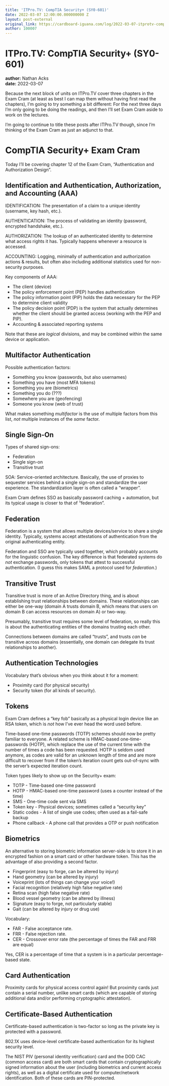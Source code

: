 ```yaml
---
title: 'ITPro.TV: CompTIA Security+ (SY0-601)'
date: 2022-03-07 12:00:00.000000000 Z
layout: post-external
original_link: https://cardboard-iguana.com/log/2022-03-07-itprotv-comptia-security-plus.html
author: 100007
---
```


# ITPro.TV: CompTIA Security+ (SY0-601)

**author:** Nathan Acks  
**date:** 2022-03-07

Because the next block of units on ITPro.TV cover three chapters in the Exam Cram (at least as best I can map them without having first read the chapters), I’m going to try something a bit different: For the next three days I’m only going to be doing the readings, and then I’ll set Exam Cram aside to work on the lectures.

I’m going to continue to title these posts after ITPro.TV though, since I’m thinking of the Exam Cram as just an adjunct to that.

# CompTIA Security+ Exam Cram

Today I’ll be covering chapter 12 of the Exam Cram, “Authentication and Authorization Design”.

## Identification and Authentication, Authorization, and Accounting (AAA)

IDENTIFICATION: The presentation of a claim to a unique identity (username, key hash, etc.).

AUTHENTICATION: The process of validating an identity (password, encrypted handshake, etc.).

AUTHORIZATION: The lookup of an authenticated identity to determine what access rights it has. Typically happens whenever a resource is accessed.

ACCOUNTING: Logging, minimally of authentication and authorization actions & results, but often also including additional statistics used for non-security purposes.

Key components of AAA:

- The client (device)
- The policy enforcement point (PEP) handles authentication
- The policy information point (PIP) holds the data necessary for the PEP to determine client validity
- The policy decision point (PDP) is the system that actually determines whether the client should be granted access (working with the PEP and PIP).
- Accounting & associated reporting systems

Note that these are _logical_ divisions, and may be combined within the same device or application.

## Multifactor Authentication

Possible authentication factors:

- Something you know (passwords, but also usernames)
- Something you have (most MFA tokens)
- Something you are (biometrics)
- Something you do (???)
- Somewhere you are (geofencing)
- Someone you know (web of trust)

What makes something _multifactor_ is the use of multiple factors from this list, _not_ multiple instances of the _same_ factor.

## Single Sign-On

Types of shared sign-ons:

- Federation
- Single sign-on
- Transitive trust

SOA: Service-oriented architecture. Basically, the use of proxies to sequester services behind a single sign-on and standardize the user experience. The standardization layer is often called a “wrapper”.

Exam Cram defines SSO as basically password caching + automation, but its typical usage is closer to that of “federation”.

## Federation

Federation is a system that allows multiple devices/service to share a single identity. Typically, systems accept attestations of authentication from the original authenticating entity.

Federation and SSO are typically used together, which probably accounts for the linguistic confusion. The key difference is that federated systems do _not_ exchange passwords, only tokens that attest to successful authentication. (I guess this makes SAML a protocol used for _federation_.)

## Transitive Trust

Transitive trust is more of an Active Directory thing, and is about establishing trust relationships between domains. These relationships can either be one-way (domain A trusts domain B, which means that users on domain B can access resources on domain A) or two-way.

Presumably, transitive trust requires some level of federation, so really this is about the authenticating entities of the domains trusting each other.

Connections between domains are called “trusts”, and trusts _can_ be transitive across domains (essentially, one domain can delegate its trust relationships to another).

## Authentication Technologies

Vocabulary that’s obvious when you think about it for a moment:

- Proximity card (for physical security)
- Security token (for all kinds of security).

## Tokens

Exam Cram defines a “key fob” basically as a physical login device like an RSA token, which is _not_ how I’ve ever head the word used before.

Time-based one-time passwords (TOTP) schemes should now be pretty familiar to everyone. A related scheme is HMAC-based one-time-passwords (HOTP), which replace the use of the current time with the number of times a code has been requested. HOTP is seldom used anymore, as codes are valid for an unknown length of time and are more difficult to recover from if the token’s iteration count gets out-of-sync with the server’s expected iteration count.

Token types likely to show up on the Security+ exam:

- TOTP - Time-based one-time password
- HOTP - HMAC-based one-time password (uses a counter instead of the time)
- SMS - One-time code sent via SMS
- Token key - Physical devices; sometimes called a “security key”
- Static codes - A list of single use codes; often used as a fail-safe backup
- Phone callback - A phone call that provides a OTP or push notification

## Biometrics

An alternative to storing biometric information server-side is to store it in an encrypted fashion on a smart card or other hardware token. This has the advantage of also providing a second factor.

- Fingerprint (easy to forge, can be altered by injury)
- Hand geometry (can be altered by injury)
- Voiceprint (lots of things can change your voice!)
- Facial recognition (relatively high false negative rate)
- Retina scan (high false negative rate)
- Blood vessel geometry (can be altered by illness)
- Signature (easy to forge, not particularly stable)
- Gait (can be altered by injury or drug use)

Vocabulary:

- FAR - False acceptance rate.
- FRR - False rejection rate.
- CER - Crossover error rate (the percentage of times the FAR and FRR are equal)

Yes, CER is a percentage of time that a system is in a particular percentage-based state.

## Card Authentication

Proximity cards for physical access control again! But proximity cards just contain a serial number, unlike smart cards (which are capable of storing additional data and/or performing cryptographic attestation).

## Certificate-Based Authentication

Certificate-based authentication is two-factor so long as the private key is protected with a password.

802.1X uses device-level certificate-based authentication for its highest security level.

The NIST PIV (personal identity verification) card and the DOD CAC (common access card) are both smart cards that contain cryptographically signed information about the user (including biometrics and current access rights), as well as a digital certificate used for computer/network identification. Both of these cards are PIN-protected.

